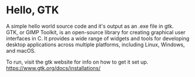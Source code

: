 # Hello, GTK #
A simple hello world source code and it's output as an .exe file in gtk.<br/>
GTK, or GIMP Toolkit, is an open-source library for creating graphical user interfaces in C. It provides a wide range of widgets and tools for developing desktop applications across multiple platforms, including Linux, Windows, and macOS.<br/>

To run, visit the gtk website for info on how to get it set up.<br/>
https://www.gtk.org/docs/installations/
